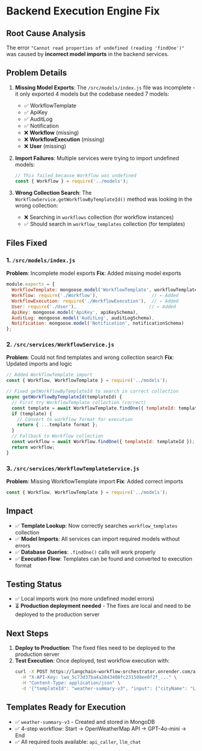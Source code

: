 # Backend Execution Engine Fix

## Root Cause Analysis

The error `"Cannot read properties of undefined (reading 'findOne')"` was caused by **incorrect model imports** in the backend services.

## Problem Details

1. **Missing Model Exports**: The `/src/models/index.js` file was incomplete - it only exported 4 models but the codebase needed 7 models:
   - ✅ WorkflowTemplate
   - ✅ ApiKey  
   - ✅ AuditLog
   - ✅ Notification
   - ❌ **Workflow** (missing)
   - ❌ **WorkflowExecution** (missing) 
   - ❌ **User** (missing)

2. **Import Failures**: Multiple services were trying to import undefined models:
   ```javascript
   // This failed because Workflow was undefined
   const { Workflow } = require('../models');
   ```

3. **Wrong Collection Search**: The `WorkflowService.getWorkflowByTemplateId()` method was looking in the wrong collection:
   - ❌ Searching in `workflows` collection (for workflow instances)
   - ✅ Should search in `workflow_templates` collection (for templates)

## Files Fixed

### 1. `/src/models/index.js`
**Problem**: Incomplete model exports
**Fix**: Added missing model exports
```javascript
module.exports = {
  WorkflowTemplate: mongoose.model('WorkflowTemplate', workflowTemplateSchema),
  Workflow: require('./Workflow'),                    // ← Added
  WorkflowExecution: require('./WorkflowExecution'),  // ← Added  
  User: require('./User'),                           // ← Added
  ApiKey: mongoose.model('ApiKey', apiKeySchema),
  AuditLog: mongoose.model('AuditLog', auditLogSchema),
  Notification: mongoose.model('Notification', notificationSchema)
};
```

### 2. `/src/services/WorkflowService.js`
**Problem**: Could not find templates and wrong collection search
**Fix**: Updated imports and logic
```javascript
// Added WorkflowTemplate import
const { Workflow, WorkflowTemplate } = require('../models');

// Fixed getWorkflowByTemplateId to search in correct collection
async getWorkflowByTemplateId(templateId) {
  // First try WorkflowTemplate collection (correct)
  const template = await WorkflowTemplate.findOne({ templateId: templateId });
  if (template) {
    // Convert to workflow format for execution
    return { ...template format };
  }
  // Fallback to Workflow collection
  const workflow = await Workflow.findOne({ templateId: templateId });
  return workflow;
}
```

### 3. `/src/services/WorkflowTemplateService.js` 
**Problem**: Missing WorkflowTemplate import
**Fix**: Added correct imports
```javascript
const { Workflow, WorkflowTemplate } = require('../models');
```

## Impact

- ✅ **Template Lookup**: Now correctly searches `workflow_templates` collection
- ✅ **Model Imports**: All services can import required models without errors
- ✅ **Database Queries**: `.findOne()` calls will work properly
- ✅ **Execution Flow**: Templates can be found and converted to execution format

## Testing Status

- ✅ Local imports work (no more undefined model errors)
- ⏳ **Production deployment needed** - The fixes are local and need to be deployed to the production server

## Next Steps

1. **Deploy to Production**: The fixed files need to be deployed to the production server
2. **Test Execution**: Once deployed, test workflow execution with:
   ```bash
   curl -X POST https://langchain-workflow-orchestrator.onrender.com/api/universal/workflows/execute \
     -H "X-API-Key: lwo_5c73d37ba4a2843408fc231508ee0f2f_..." \
     -H "Content-Type: application/json" \
     -d '{"templateId": "weather-summary-v3", "input": {"cityName": "London"}}'
   ```

## Templates Ready for Execution

- ✅ `weather-summary-v3` - Created and stored in MongoDB
- ✅ 4-step workflow: Start → OpenWeatherMap API → GPT-4o-mini → End
- ✅ All required tools available: `api_caller`, `llm_chat`